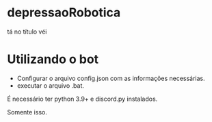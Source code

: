# depressaoRobotica
tá no título véi

# Utilizando o bot
- Configurar o arquivo config.json com as informações necessárias.
- executar o arquivo .bat.

É necessário ter python 3.9+ e discord.py instalados.

Somente isso.
